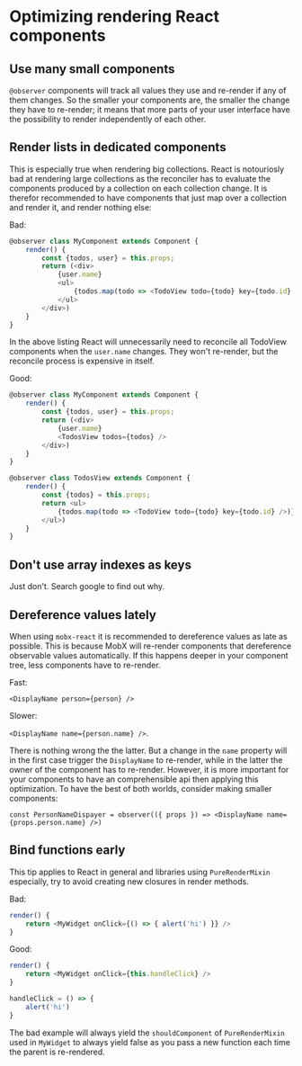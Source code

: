 # Optimizing rendering React components 

## Use many small components

`@observer` components will track all values they use and re-render if any of them changes.
So the smaller your components are, the smaller the change they have to re-render; it means that more parts of your user interface have the possibility to render independently of each other. 

## Render lists in dedicated components
This is especially true when rendering big collections.
React is notouriosly bad at rendering large collections as the reconciler has to evaluate the components produced by a collection on each collection change.
It is therefor recommended to have components that just map over a collection and render it, and render nothing else:

Bad:

```javascript
@observer class MyComponent extends Component {
    render() {
        const {todos, user} = this.props;
        return (<div>
            {user.name}
            <ul>
                {todos.map(todo => <TodoView todo={todo} key={todo.id} />)}
            </ul>
        </div>)
    }
}
```         

In the above listing React will unnecessarily need to reconcile all TodoView components when the `user.name` changes. They won't re-render, but the reconcile process is expensive in itself.

Good:

```javascript
@observer class MyComponent extends Component {
    render() {
        const {todos, user} = this.props;
        return (<div>
            {user.name}
            <TodosView todos={todos} />
        </div>)
    }
}

@observer class TodosView extends Component {
    render() {
        const {todos} = this.props;
        return <ul>
            {todos.map(todo => <TodoView todo={todo} key={todo.id} />)}
        </ul>)
    }
}
```         

## Don't use array indexes as keys

Just don't. Search google to find out why.

## Dereference values lately

When using `mobx-react` it is recommended to dereference values as late as possible.
This is because MobX will re-render components that dereference observable values automatically.
If this happens deeper in your component tree, less components have to re-render.

Fast:

`<DisplayName person={person} />`
 
Slower:

`<DisplayName name={person.name} />`.

There is nothing wrong the the latter.
But a change in the `name` property will in the first case trigger the `DisplayName` to re-render, while in the latter the owner of the component has to re-render.
However, it is more important for your components to have an comprehensible api then applying this optimization.
To have the best of both worlds, consider making smaller components:

`const PersonNameDispayer = observer(({ props }) => <DisplayName name={props.person.name} />)` 

## Bind functions early

This tip applies to React in general and libraries using `PureRenderMixin` especially, try to avoid creating new closures in render methods.

Bad:

```javascript
render() {
    return <MyWidget onClick={() => { alert('hi') }} />  
}
```

Good:

```javascript
render() {
    return <MyWidget onClick={this.handleClick} />  
}

handleClick = () => {
    alert('hi')
}
```

The bad example will always yield the `shouldComponent` of `PureRenderMixin` used in `MyWidget` to always yield false as you pass a new function each time the parent is re-rendered. 
